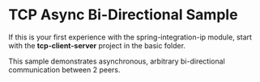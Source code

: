 TCP Async Bi-Directional Sample
==================================

If this is your first experience with the spring-integration-ip module, start with the **tcp-client-server** project in the basic folder.

This sample demonstrates asynchronous, arbitrary bi-directional communication between 2 peers.
